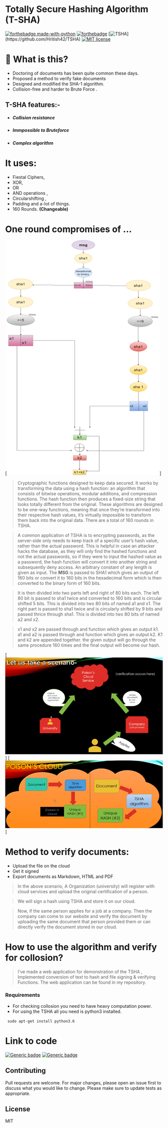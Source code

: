 # Totally Secure Hashing Algorithm (T-SHA)

[![forthebadge made-with-python](http://ForTheBadge.com/images/badges/made-with-python.svg)](https://www.python.org/)
[![forthebadge](https://forthebadge.com/images/badges/built-with-love.svg)](https://forthebadge.com)
[![TSHA](https://img.shields.io/static/v1?label=TSHA%20&message=v1.0&color=green")](https://github.com/Hritish42/TSHA)
[![MIT license](https://img.shields.io/badge/License-MIT-blue.svg)](https://lbesson.mit-license.org/)


# 🤔 What is this?

-  Doctoring of documents has been quite common these days.
- Proposed a method to verify fake documents
- Designed and modified the SHA-1 algorithm.
- Collision-free and harder to Brute Force .

## T-SHA features:-

  - ##### Collision resistance
  - ##### Immpossible to Bruteforce
  - ##### Complex algorithm

# It uses:
- Fiestal Ciphers,
- XOR, 
- OR 
- AND operations , 
- Circularshifting , 
- Padding and a-lot of things.
- 160 Rounds. **(Changeable)**
# One round compromises of ...
[![ScreenShot1](/images/flow.png)]
>Cryptographic functions designed to keep data secured. It works by transforming the data using a hash function: an algorithm that consists of bitwise operations, modular additions, and compression functions. The hash function then produces a fixed-size string that looks totally different from the original. These algorithms are designed to be one-way functions, meaning that once they’re transformed into their respective hash values, it’s virtually impossible to transform them back into the original data. There are a total of 160 rounds in TSHA. 

>A common application of TSHA is to encrypting passwords, as the server-side only needs to keep track of a specific user’s hash value, rather than the actual password. This is helpful in case an attacker hacks the database, as they will only find the hashed functions and not the actual passwords, so if they were to input the hashed value as a password, the hash function will convert it into another string and subsequently deny access. 
>An arbitrary constant of any length is given as input. The **MSG** is passed to SHA1 which gives an output of 160 bits or convert it to 160 bits in the hexadecimal form which is then converted to the binary form of 160 bits. 

>It is then divided into two parts left and right of 80 bits each. The left 80 bit is passed to sha1 twice and converted to 160 bits and is circular shifted 5 bits. This is divided into two 80 bits of named a1 and x1. The right part is passed to sha1 twice and is circularly shifted by 9 bits and passed thrice through sha1. This is divided into two 80 bits of named a2 and x2.

>x1 and x2 are passed through and function which gives an output k1. a1 and a2 is passed through and function which gives an output k2. K1 and k2 are appended together. the given output will go through the same procedure 160 times and the final output will become our hash.

[![ScreenShot3](/images/cloud.png)]
[![ScreenShot2](/images/cloud2.png)]
# Method to verify documents:
  - Upload the file on the cloud
  - Get it signed 
  - Export documents as Markdown, HTML and PDF

>In the above scenario, A Organization (university) will register with cloud services and upload the original certification of a person. 

>We will sign a hash using TSHA and store it on our cloud.

>Now, if the same person applies for a job at a company. Then the company can come to our website and verify the document by uploading the same document that person provided them or can directly verify the document stored in our cloud.

# How to use the algorithm and verify for collosion?
>I've made a web application for demonstration of the TSHA , Implemented conversion of text to hash and file signing & verifying Functions. The web application can be found in my repository.


### Requirements
- For checking collosion you need to have heavy computation power.
- For using the TSHA all you need is python3 installed. 
```
 sudo apt-get install python3.6
```

# Link to code

[![Generic badge](https://img.shields.io/badge/Code-TSHA-<COLOR>.svg)](https://shields.io/)
[![Generic badge](https://img.shields.io/badge/Code-Collosion-<COLOR>.svg)](https://shields.io/)

## Contributing

Pull requests are welcome. For major changes, please open an issue first to discuss what you would like to change.
Please make sure to update tests as appropriate.


License
----

MIT


